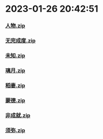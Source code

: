 # 2023-01-26 20:42:51

### [人物.zip](https://raw.githubusercontent.com/Sam5440/Genshin_Impact_Teleport_Files/main/ManualCollectPoint/Chest/Generate%20Chest/%E4%BA%BA%E7%89%A9.zip)

### [无完成度.zip](https://raw.githubusercontent.com/Sam5440/Genshin_Impact_Teleport_Files/main/ManualCollectPoint/Chest/Generate%20Chest/%E6%97%A0%E5%AE%8C%E6%88%90%E5%BA%A6.zip)

### [未知.zip](https://raw.githubusercontent.com/Sam5440/Genshin_Impact_Teleport_Files/main/ManualCollectPoint/Chest/Generate%20Chest/%E6%9C%AA%E7%9F%A5.zip)

### [璃月.zip](https://raw.githubusercontent.com/Sam5440/Genshin_Impact_Teleport_Files/main/ManualCollectPoint/Chest/Generate%20Chest/%E7%92%83%E6%9C%88.zip)

### [稻妻.zip](https://raw.githubusercontent.com/Sam5440/Genshin_Impact_Teleport_Files/main/ManualCollectPoint/Chest/Generate%20Chest/%E7%A8%BB%E5%A6%BB.zip)

### [蒙德.zip](https://raw.githubusercontent.com/Sam5440/Genshin_Impact_Teleport_Files/main/ManualCollectPoint/Chest/Generate%20Chest/%E8%92%99%E5%BE%B7.zip)

### [非成就.zip](https://raw.githubusercontent.com/Sam5440/Genshin_Impact_Teleport_Files/main/ManualCollectPoint/Chest/Generate%20Chest/%E9%9D%9E%E6%88%90%E5%B0%B1.zip)

### [须弥.zip](https://raw.githubusercontent.com/Sam5440/Genshin_Impact_Teleport_Files/main/ManualCollectPoint/Chest/Generate%20Chest/%E9%A1%BB%E5%BC%A5.zip)

